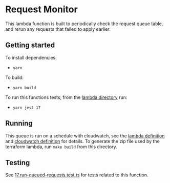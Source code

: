 # Request Monitor

This lambda function is built to periodically check the request queue table, and rerun any requests that failed to apply earlier.

## Getting started

To install dependencies:

- `yarn`

To build:

- `yarn build`

To run this functions tests, from the [lambda directory](../) run:

- `yarn jest 17`

## Running

This queue is run on a schedule with cloudwatch, see the [lambda definition](../../terraform/lambda-request-queue.tf) and [cloudwatch definition](../../terraform/cloudwatch.tf) for details. To generate the zip file used by the terraform lambda, run `make build` from this directory.

## Testing

See [17.run-queued-requests.test.ts](../__tests__/17.run-queued-requests.test.ts) for tests related to this function.
